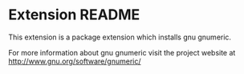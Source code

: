 # Extension README

This extension is a package extension which installs gnu gnumeric.

For more information about gnu gnumeric visit the project website at
http://www.gnu.org/software/gnumeric/

